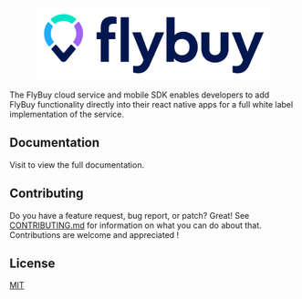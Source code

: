 <p align="center">
  <a href="#">
    <img src="logo.svg" height="128">
  </a>
</p>

The FlyBuy cloud service and mobile SDK enables developers to add FlyBuy functionality directly into their react native apps for a full white label implementation of the service.

## Documentation

Visit []() to view the full documentation.

## Contributing

Do you have a feature request, bug report, or patch? Great! See [CONTRIBUTING.md](./CONTRIBUTING.md) for information on what you can do about that. Contributions are welcome and appreciated !

## License

[MIT](./LICENSE)
